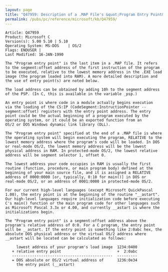 ```yaml
---
layout: page
title: "Q47959: Description of a .MAP File's &quot;Program Entry Point&quot;"
permalink: /pubs/pc/reference/microsoft/kb/Q47959/
---
```


	Article: Q47959
	Product: Microsoft C
	Version(s): 5.00 5.10 | 5.10
	Operating System: MS-DOS    | OS/2
	Flags: ENDUSER |
	Last Modified: 16-JAN-1990
	
	The "Program entry point" is the last item in a .MAP file. It refers
	to the segment:offset address of the first instruction of the program
	to be executed, relative to the lowest memory address in the .EXE load
	image (the program loaded into RAM). A more detailed description and
	the use of entry point(s) are noted below.
	
	The load address can be obtained by adding 10h to the segment address
	of the PSP. (In C, this is available in the variable _psp.)
	
	An entry point is where code in a module actually begins execution
	via the loading of the CS:IP (CodeSegment:InstructionPointer --
	segment:offset) registers with the entry point address. The entry
	point could be the actual beginning of a program executed by the
	operating system, or it could be an exported function from an
	OS/2 or DOS Windows dynamic link library (DLL).
	
	The "Program entry point" specified at the end of a .MAP file is where
	the operating system will begin executing the program, RELATIVE to the
	lowest memory address where the program's code will be loaded. In DOS
	or real-mode OS/2, the lowest memory address will be the lowest
	physical address in RAM. In protected-mode OS/2, the lowest relative
	address will be segment selector 1, offset 0.
	
	The lowest address your code occupies in RAM is usually the first
	routine (function, procedure, or main program body) defined at the
	beginning of your main source file, and it is assigned a RELATIVE
	address of 0000:0000 [or, typically, 0:10 for main()] in DOS or
	real-mode OS/2, or an address of 0001:0000 in protected-mode OS/2.
	
	For our current high-level languages (except Microsoft QuickPascal
	1.00), the entry point is at the beginning of the routine "__astart".
	Our high-level languages require initialization code before executing
	C's main() function or the main program code for other languages such
	as Microsoft Pascal 3.3x or 4.00, and currently __astart is where the
	initializations begin.
	
	The "Program entry point" is a segment:offset address above the
	program's relative address of 0:0. For a C program, the entry point
	will be __astart. If the entry point is something like 2:0abc hex, the
	absolute DOS physical address or the virtual OS/2 address where
	__astart will be located can be calculated as follows:
	
	     lowest address of your program's load image  1234:0400
	   + relative entry point                         +  2:0abc
	   ---------------------------------------------  ---------
	   = DOS absolute or OS/2 virtual address of      1236:0e34
	     the entry point (__astart)
